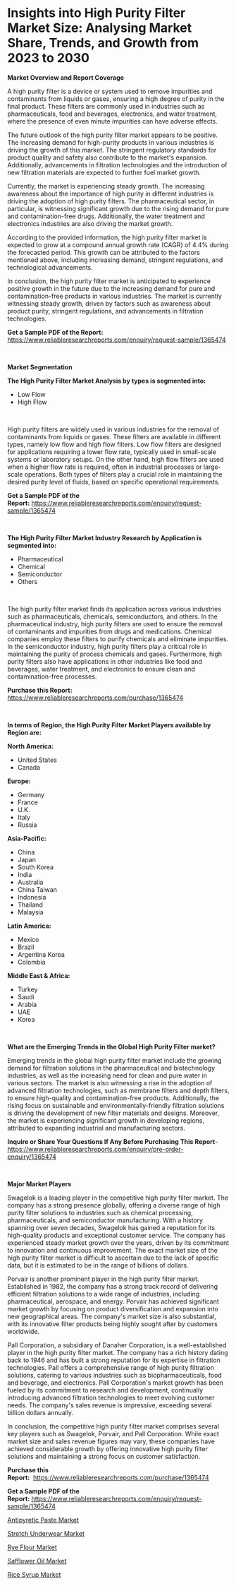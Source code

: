 <p><h1>Insights into High Purity Filter Market Size: Analysing Market Share, Trends, and Growth from 2023 to 2030</h1></p><p><strong>Market Overview and Report Coverage</strong></p>
<p><p>A high purity filter is a device or system used to remove impurities and contaminants from liquids or gases, ensuring a high degree of purity in the final product. These filters are commonly used in industries such as pharmaceuticals, food and beverages, electronics, and water treatment, where the presence of even minute impurities can have adverse effects.</p><p>The future outlook of the high purity filter market appears to be positive. The increasing demand for high-purity products in various industries is driving the growth of this market. The stringent regulatory standards for product quality and safety also contribute to the market's expansion. Additionally, advancements in filtration technologies and the introduction of new filtration materials are expected to further fuel market growth.</p><p>Currently, the market is experiencing steady growth. The increasing awareness about the importance of high purity in different industries is driving the adoption of high purity filters. The pharmaceutical sector, in particular, is witnessing significant growth due to the rising demand for pure and contamination-free drugs. Additionally, the water treatment and electronics industries are also driving the market growth.</p><p>According to the provided information, the high purity filter market is expected to grow at a compound annual growth rate (CAGR) of 4.4% during the forecasted period. This growth can be attributed to the factors mentioned above, including increasing demand, stringent regulations, and technological advancements.</p><p>In conclusion, the high purity filter market is anticipated to experience positive growth in the future due to the increasing demand for pure and contamination-free products in various industries. The market is currently witnessing steady growth, driven by factors such as awareness about product purity, stringent regulations, and advancements in filtration technologies.</p></p>
<p><strong>Get a Sample PDF of the Report:</strong> <a href="https://www.reliableresearchreports.com/enquiry/request-sample/1365474">https://www.reliableresearchreports.com/enquiry/request-sample/1365474</a></p>
<p>&nbsp;</p>
<p><strong>Market Segmentation</strong></p>
<p><strong>The High Purity Filter Market Analysis by types is segmented into:</strong></p>
<p><ul><li>Low Flow</li><li>High Flow</li></ul></p>
<p>&nbsp;</p>
<p><p>High purity filters are widely used in various industries for the removal of contaminants from liquids or gases. These filters are available in different types, namely low flow and high flow filters. Low flow filters are designed for applications requiring a lower flow rate, typically used in small-scale systems or laboratory setups. On the other hand, high flow filters are used when a higher flow rate is required, often in industrial processes or large-scale operations. Both types of filters play a crucial role in maintaining the desired purity level of fluids, based on specific operational requirements.</p></p>
<p><strong>Get a Sample PDF of the Report:</strong>&nbsp;<a href="https://www.reliableresearchreports.com/enquiry/request-sample/1365474">https://www.reliableresearchreports.com/enquiry/request-sample/1365474</a></p>
<p>&nbsp;</p>
<p><strong>The High Purity Filter Market Industry Research by Application is segmented into:</strong></p>
<p><ul><li>Pharmaceutical</li><li>Chemical</li><li>Semiconductor</li><li>Others</li></ul></p>
<p>&nbsp;</p>
<p><p>The high purity filter market finds its application across various industries such as pharmaceuticals, chemicals, semiconductors, and others. In the pharmaceutical industry, high purity filters are used to ensure the removal of contaminants and impurities from drugs and medications. Chemical companies employ these filters to purify chemicals and eliminate impurities. In the semiconductor industry, high purity filters play a critical role in maintaining the purity of process chemicals and gases. Furthermore, high purity filters also have applications in other industries like food and beverages, water treatment, and electronics to ensure clean and contamination-free processes.</p></p>
<p><strong>Purchase this Report:</strong>&nbsp; <a href="https://www.reliableresearchreports.com/purchase/1365474">https://www.reliableresearchreports.com/purchase/1365474</a></p>
<p>&nbsp;</p>
<p><strong>In terms of Region, the High Purity Filter Market Players available by Region are:</strong></p>
<p>
    <p> <strong> North America: </strong>
        <ul>
            <li>United States</li>
            <li>Canada</li>
        </ul>
        </p> 
    <p> <strong> Europe: </strong>
        <ul>
            <li>Germany</li>
            <li>France</li>
            <li>U.K.</li>
            <li>Italy</li>
            <li>Russia</li>
        </ul>
        </p> 
    <p> <strong> Asia-Pacific: </strong>
        <ul>
            <li>China</li>
            <li>Japan</li>
            <li>South Korea</li>
            <li>India</li>
            <li>Australia</li>
            <li>China Taiwan</li>
            <li>Indonesia</li>
            <li>Thailand</li>
            <li>Malaysia</li>
        </ul>
        </p> 
    <p> <strong> Latin America: </strong>
        <ul>
            <li>Mexico</li>
            <li>Brazil</li>
            <li>Argentina Korea</li>
            <li>Colombia</li>
        </ul>
        </p> 
    <p> <strong> Middle East & Africa: </strong>
        <ul>
            <li>Turkey</li>
            <li>Saudi</li>
            <li>Arabia</li>
            <li>UAE</li>
            <li>Korea</li>
        </ul>
    </p>
    </p>
<p>&nbsp;</p>
<p><strong>What are the Emerging Trends in the Global High Purity Filter market?</strong></p>
<p><p>Emerging trends in the global high purity filter market include the growing demand for filtration solutions in the pharmaceutical and biotechnology industries, as well as the increasing need for clean and pure water in various sectors. The market is also witnessing a rise in the adoption of advanced filtration technologies, such as membrane filters and depth filters, to ensure high-quality and contamination-free products. Additionally, the rising focus on sustainable and environmentally-friendly filtration solutions is driving the development of new filter materials and designs. Moreover, the market is experiencing significant growth in developing regions, attributed to expanding industrial and manufacturing sectors.</p></p>
<p><strong>Inquire or Share Your Questions If Any Before Purchasing This Report</strong>- <a href="https://www.reliableresearchreports.com/enquiry/pre-order-enquiry/1365474">https://www.reliableresearchreports.com/enquiry/pre-order-enquiry/1365474</a></p>
<p>&nbsp;</p>
<p><strong>Major Market Players</strong></p>
<p><p>Swagelok is a leading player in the competitive high purity filter market. The company has a strong presence globally, offering a diverse range of high purity filter solutions to industries such as chemical processing, pharmaceuticals, and semiconductor manufacturing. With a history spanning over seven decades, Swagelok has gained a reputation for its high-quality products and exceptional customer service. The company has experienced steady market growth over the years, driven by its commitment to innovation and continuous improvement. The exact market size of the high purity filter market is difficult to ascertain due to the lack of specific data, but it is estimated to be in the range of billions of dollars.</p><p>Porvair is another prominent player in the high purity filter market. Established in 1982, the company has a strong track record of delivering efficient filtration solutions to a wide range of industries, including pharmaceutical, aerospace, and energy. Porvair has achieved significant market growth by focusing on product diversification and expansion into new geographical areas. The company's market size is also substantial, with its innovative filter products being highly sought after by customers worldwide.</p><p>Pall Corporation, a subsidiary of Danaher Corporation, is a well-established player in the high purity filter market. The company has a rich history dating back to 1946 and has built a strong reputation for its expertise in filtration technologies. Pall offers a comprehensive range of high purity filtration solutions, catering to various industries such as biopharmaceuticals, food and beverage, and electronics. Pall Corporation's market growth has been fueled by its commitment to research and development, continually introducing advanced filtration technologies to meet evolving customer needs. The company's sales revenue is impressive, exceeding several billion dollars annually.</p><p>In conclusion, the competitive high purity filter market comprises several key players such as Swagelok, Porvair, and Pall Corporation. While exact market size and sales revenue figures may vary, these companies have achieved considerable growth by offering innovative high purity filter solutions and maintaining a strong focus on customer satisfaction.</p></p>
<p><strong>Purchase this Report:</strong>&nbsp;&nbsp;<a href="https://www.reliableresearchreports.com/purchase/1365474">https://www.reliableresearchreports.com/purchase/1365474</a></p>
<p></p>
<p><strong>Get a Sample PDF of the Report:</strong>&nbsp;<a href="https://www.reliableresearchreports.com/enquiry/request-sample/1365474">https://www.reliableresearchreports.com/enquiry/request-sample/1365474</a></p>
<p><p><a href="https://medium.com/@leliajewess/antipyretic-paste-market-size-growth-forecast-2023-2030-c8bf33eb5554">Antipyretic Paste Market</a></p><p><a href="https://medium.com/@nelsonhauck/stretch-underwear-market-size-growth-forecast-2023-2030-d980a9fc4e5c">Stretch Underwear Market</a></p><p><a href="https://www.linkedin.com/pulse/decoding-rye-flour-market-deep-dive-latest-trends-segmentation-d76lf/">Rye Flour Market</a></p><p><a href="https://www.linkedin.com/pulse/safflower-oil-market-size-share-global-analysis-report-2023-tlbpf/">Safflower Oil Market</a></p><p><a href="https://www.linkedin.com/pulse/decoding-rice-syrup-market-deep-dive-latest-trends-segmentation-gtlpf/">Rice Syrup Market</a></p></p>